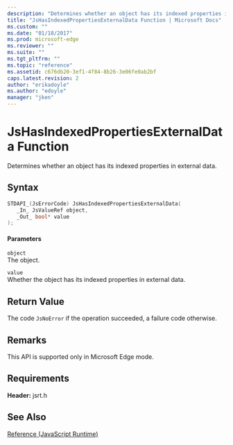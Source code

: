```yaml
---
description: "Determines whether an object has its indexed properties in external data."
title: "JsHasIndexedPropertiesExternalData Function | Microsoft Docs"
ms.custom: ""
ms.date: "01/18/2017"
ms.prod: microsoft-edge
ms.reviewer: ""
ms.suite: ""
ms.tgt_pltfrm: ""
ms.topic: "reference"
ms.assetid: c676db20-3ef1-4f84-8b26-3e06fe0ab2bf
caps.latest.revision: 2
author: "erikadoyle"
ms.author: "edoyle"
manager: "jken"
---
```

# JsHasIndexedPropertiesExternalData Function
Determines whether an object has its indexed properties in external data.  
  
## Syntax  
  
```cpp  
STDAPI_(JsErrorCode) JsHasIndexedPropertiesExternalData(  
   _In_ JsValueRef object,  
   _Out_ bool* value  
);  
```  
  
#### Parameters  
 `object`  
 The object.  
  
 `value`  
 Whether the object has its indexed properties in external data.  
  
## Return Value  
 The code `JsNoError` if the operation succeeded, a failure code otherwise.  
  
## Remarks  
 This API is supported only in Microsoft Edge mode.  
  
## Requirements  
 **Header:** jsrt.h  
  
## See Also  
 [Reference (JavaScript Runtime)](../chakra-hosting/reference-javascript-runtime.md)